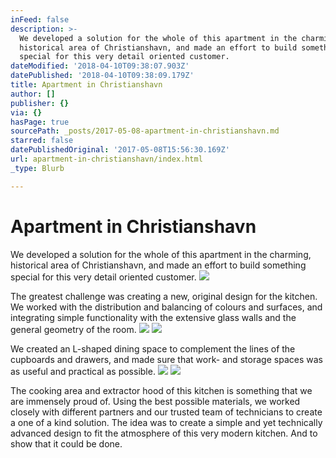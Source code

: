 ```yaml
---
inFeed: false
description: >-
  We developed a solution for the whole of this apartment in the charming,
  historical area of Christianshavn, and made an effort to build something
  special for this very detail oriented customer.
dateModified: '2018-04-10T09:38:07.903Z'
datePublished: '2018-04-10T09:38:09.179Z'
title: Apartment in Christianshavn
author: []
publisher: {}
via: {}
hasPage: true
sourcePath: _posts/2017-05-08-apartment-in-christianshavn.md
starred: false
datePublishedOriginal: '2017-05-08T15:56:30.169Z'
url: apartment-in-christianshavn/index.html
_type: Blurb

---
```

# Apartment in Christianshavn

We developed a solution for the whole of this apartment in the charming, historical area of Christianshavn, and made an effort to build something special for this very detail oriented customer.
![](https://s3-us-west-2.amazonaws.com/the-grid-img/p/b417c83929a8ce9c9d7d1a8f62773ac6018fcb9c.jpg)

The greatest challenge was creating a new, original design for the kitchen. We worked with the distribution and balancing of colours and surfaces, and integrating simple functionality with the extensive glass walls and the general geometry of the room.
![](https://s3-us-west-2.amazonaws.com/the-grid-img/p/a1b6a5f943c077688320a52238ef4ff201a37688.jpg)
![](https://s3-us-west-2.amazonaws.com/the-grid-img/p/a23d3451b69852c5f245f023e309702fa987788c.jpg)

We created an L-shaped dining space to complement the lines of the cupboards and drawers, and made sure that work- and storage spaces was as useful and practical as possible.
![](https://s3-us-west-2.amazonaws.com/the-grid-img/p/43f5e4d616d235736e35ad430ec380d2718ce2f3.jpg)
![](https://s3-us-west-2.amazonaws.com/the-grid-img/p/1678ba7fc8ae97d286342b89f0a0a22ce967b551.jpg)

The cooking area and extractor hood of this kitchen is something that we are immensely proud of. Using the best possible materials, we worked closely with different partners and our trusted team of technicians to create a one of a kind solution. The idea was to create a simple and yet technically advanced design to fit the atmosphere of this very modern kitchen. And to show that it could be done.